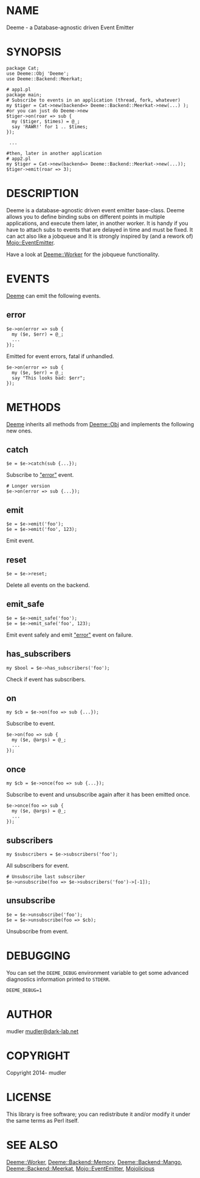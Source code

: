 # NAME

Deeme - a Database-agnostic driven Event Emitter

# SYNOPSIS

    package Cat;
    use Deeme::Obj 'Deeme';
    use Deeme::Backend::Meerkat;

    # app1.pl
    package main;
    # Subscribe to events in an application (thread, fork, whatever)
    my $tiger = Cat->new(backend=> Deeme::Backend::Meerkat->new(...) ); #or you can just do Deeme->new
    $tiger->on(roar => sub {
      my ($tiger, $times) = @_;
      say 'RAWR!' for 1 .. $times;
    });

     ...

    #then, later in another application
    # app2.pl
    my $tiger = Cat->new(backend=> Deeme::Backend::Meerkat->new(...));
    $tiger->emit(roar => 3);

# DESCRIPTION

Deeme is a database-agnostic driven event emitter base-class.
Deeme allows you to define binding subs on different points in multiple applications, and execute them later, in another worker. It is handy if you have to attach subs to events that are delayed in time and must be fixed. It can act also like a jobqueue and It is strongly inspired by (and a rework of) [Mojo::EventEmitter](https://metacpan.org/pod/Mojo::EventEmitter).

Have a look at [Deeme::Worker](https://metacpan.org/pod/Deeme::Worker) for the jobqueue functionality.

# EVENTS

[Deeme](https://metacpan.org/pod/Deeme) can emit the following events.

## error

    $e->on(error => sub {
      my ($e, $err) = @_;
      ...
    });

Emitted for event errors, fatal if unhandled.

    $e->on(error => sub {
      my ($e, $err) = @_;
      say "This looks bad: $err";
    });

# METHODS

[Deeme](https://metacpan.org/pod/Deeme) inherits all methods from [Deeme::Obj](https://metacpan.org/pod/Deeme::Obj) and
implements the following new ones.

## catch

    $e = $e->catch(sub {...});

Subscribe to ["error"](#error) event.

    # Longer version
    $e->on(error => sub {...});

## emit

    $e = $e->emit('foo');
    $e = $e->emit('foo', 123);

Emit event.

## reset

    $e = $e->reset;

Delete all events on the backend.

## emit\_safe

    $e = $e->emit_safe('foo');
    $e = $e->emit_safe('foo', 123);

Emit event safely and emit ["error"](#error) event on failure.

## has\_subscribers

    my $bool = $e->has_subscribers('foo');

Check if event has subscribers.

## on

    my $cb = $e->on(foo => sub {...});

Subscribe to event.

    $e->on(foo => sub {
      my ($e, @args) = @_;
      ...
    });

## once

    my $cb = $e->once(foo => sub {...});

Subscribe to event and unsubscribe again after it has been emitted once.

    $e->once(foo => sub {
      my ($e, @args) = @_;
      ...
    });

## subscribers

    my $subscribers = $e->subscribers('foo');

All subscribers for event.

    # Unsubscribe last subscriber
    $e->unsubscribe(foo => $e->subscribers('foo')->[-1]);

## unsubscribe

    $e = $e->unsubscribe('foo');
    $e = $e->unsubscribe(foo => $cb);

Unsubscribe from event.

# DEBUGGING

You can set the `DEEME_DEBUG` environment variable to get some
advanced diagnostics information printed to `STDERR`.

    DEEME_DEBUG=1

# AUTHOR

mudler <mudler@dark-lab.net>

# COPYRIGHT

Copyright 2014- mudler

# LICENSE

This library is free software; you can redistribute it and/or modify
it under the same terms as Perl itself.

# SEE ALSO

[Deeme::Worker](https://metacpan.org/pod/Deeme::Worker), [Deeme::Backend::Memory](https://metacpan.org/pod/Deeme::Backend::Memory), [Deeme::Backend::Mango](https://metacpan.org/pod/Deeme::Backend::Mango), [Deeme::Backend::Meerkat](https://metacpan.org/pod/Deeme::Backend::Meerkat), [Mojo::EventEmitter](https://metacpan.org/pod/Mojo::EventEmitter), [Mojolicious](https://metacpan.org/pod/Mojolicious)
